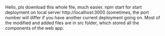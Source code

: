 Hello, pls download this whole file, much easier. 
npm start for start deployment on local server http://localhost:3000 (sometimes, the port number will differ if you have another current deployment going on.
Most of the modified and added files are in src folder, which stored all the components of the web app.
